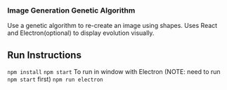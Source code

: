 ### Image Generation Genetic Algorithm

Use a genetic algorithm to re-create an image using shapes. Uses React and Electron(optional) to display evolution visually.

## Run Instructions
`npm install`
`npm start`
To run in window with Electron (NOTE: need to run `npm start` first)
`npm run electron`
